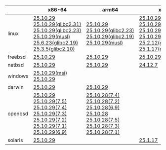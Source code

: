 ||x86-64|arm64|x86|armv7|ppc64le|armel|
| --- | --- | --- | --- | --- | --- | --- |
|linux|[25.10.29](https://github.com/roswell/sbcl_head/releases/download/25.10.29/sbcl-25.10.29-x86-64-linux-binary.tar.bz2)<br />[25.10.29(glibc2.31)](https://github.com/roswell/sbcl_head/releases/download/25.10.29/sbcl-25.10.29-x86-64-linux-glibc2.31-binary.tar.bz2)<br />[25.10.29(glibc2.23)](https://github.com/roswell/sbcl_head/releases/download/25.10.29/sbcl-25.10.29-x86-64-linux-glibc2.23-binary.tar.bz2)<br />[25.10.29(musl)](https://github.com/roswell/sbcl_head/releases/download/25.10.29/sbcl-25.10.29-x86-64-linux-musl-binary.tar.bz2)<br />[25.6.23(glibc2.19)](https://github.com/roswell/sbcl_head/releases/download/25.6.23/sbcl-25.6.23-x86-64-linux-glibc2.19-binary.tar.bz2)<br />[25.3.5(glibc2.10)](https://github.com/roswell/sbcl_head/releases/download/25.3.5/sbcl-25.3.5-x86-64-linux-glibc2.10-binary.tar.bz2)<br />|[25.10.29](https://github.com/roswell/sbcl_head/releases/download/25.10.29/sbcl-25.10.29-arm64-linux-binary.tar.bz2)<br />[25.10.29(glibc2.23)](https://github.com/roswell/sbcl_head/releases/download/25.10.29/sbcl-25.10.29-arm64-linux-glibc2.23-binary.tar.bz2)<br />[25.10.29(glibc2.19)](https://github.com/roswell/sbcl_head/releases/download/25.10.29/sbcl-25.10.29-arm64-linux-glibc2.19-binary.tar.bz2)<br />[25.10.29(musl)](https://github.com/roswell/sbcl_head/releases/download/25.10.29/sbcl-25.10.29-arm64-linux-musl-binary.tar.bz2)<br />|[25.10.29](https://github.com/roswell/sbcl_head/releases/download/25.10.29/sbcl-25.10.29-x86-linux-binary.tar.bz2)<br />[25.10.29(glibc2.31)](https://github.com/roswell/sbcl_head/releases/download/25.10.29/sbcl-25.10.29-x86-linux-glibc2.31-binary.tar.bz2)<br />[25.10.29(glibc2.23)](https://github.com/roswell/sbcl_head/releases/download/25.10.29/sbcl-25.10.29-x86-linux-glibc2.23-binary.tar.bz2)<br />[25.10.29(glibc2.19)](https://github.com/roswell/sbcl_head/releases/download/25.10.29/sbcl-25.10.29-x86-linux-glibc2.19-binary.tar.bz2)<br />[25.2.12(glibc2.10)](https://github.com/roswell/sbcl_head/releases/download/25.2.12/sbcl-25.2.12-x86-linux-glibc2.10-binary.tar.bz2)<br />[25.1.17(musl)](https://github.com/roswell/sbcl_head/releases/download/25.1.17/sbcl-25.1.17-x86-linux-musl-binary.tar.bz2)<br />|[25.10.28](https://github.com/roswell/sbcl_head/releases/download/25.10.28/sbcl-25.10.28-armv7-linux-binary.tar.bz2)<br />|[25.9.11](https://github.com/roswell/sbcl_head/releases/download/25.9.11/sbcl-25.9.11-ppc64le-linux-binary.tar.bz2)<br />[25.9.11(glibc2.23)](https://github.com/roswell/sbcl_head/releases/download/25.9.11/sbcl-25.9.11-ppc64le-linux-glibc2.23-binary.tar.bz2)<br />[25.9.11(glibc2.19)](https://github.com/roswell/sbcl_head/releases/download/25.9.11/sbcl-25.9.11-ppc64le-linux-glibc2.19-binary.tar.bz2)<br />|[25.1.17](https://github.com/roswell/sbcl_head/releases/download/25.1.17/sbcl-25.1.17-armel-linux-binary.tar.bz2)<br />|
|freebsd|[25.10.29](https://github.com/roswell/sbcl_head/releases/download/25.10.29/sbcl-25.10.29-x86-64-freebsd-binary.tar.bz2)<br />|[25.10.29](https://github.com/roswell/sbcl_head/releases/download/25.10.29/sbcl-25.10.29-arm64-freebsd-binary.tar.bz2)<br />|[25.10.29](https://github.com/roswell/sbcl_head/releases/download/25.10.29/sbcl-25.10.29-x86-freebsd-binary.tar.bz2)<br />||||
|netbsd|[25.10.29](https://github.com/roswell/sbcl_head/releases/download/25.10.29/sbcl-25.10.29-x86-64-netbsd-binary.tar.bz2)<br />|[25.10.29](https://github.com/roswell/sbcl_head/releases/download/25.10.29/sbcl-25.10.29-arm64-netbsd-binary.tar.bz2)<br />|[24.12.7](https://github.com/roswell/sbcl_head/releases/download/24.12.7/sbcl-24.12.7-x86-netbsd-binary.tar.bz2)<br />||||
|windows|[25.10.29(msi)](https://github.com/roswell/sbcl_head/releases/download/25.10.29/sbcl-25.10.29-x86-64-windows-binary.msi)<br />[25.10.29](https://github.com/roswell/sbcl_head/releases/download/25.10.29/sbcl-25.10.29-x86-64-windows-binary.tar.bz2)<br />||||||
|darwin|[25.10.29](https://github.com/roswell/sbcl_head/releases/download/25.10.29/sbcl-25.10.29-x86-64-darwin-binary.tar.bz2)<br />|[25.10.29](https://github.com/roswell/sbcl_head/releases/download/25.10.29/sbcl-25.10.29-arm64-darwin-binary.tar.bz2)<br />|||||
|openbsd|[25.10.29](https://github.com/roswell/sbcl_head/releases/download/25.10.29/sbcl-25.10.29-x86-64-openbsd-binary.tar.bz2)<br />[25.10.29(7.5)](https://github.com/roswell/sbcl_head/releases/download/25.10.29/sbcl-25.10.29-x86-64-openbsd-7.5-binary.tar.bz2)<br />[25.10.29(7.4)](https://github.com/roswell/sbcl_head/releases/download/25.10.29/sbcl-25.10.29-x86-64-openbsd-7.4-binary.tar.bz2)<br />[25.10.29(7.3)](https://github.com/roswell/sbcl_head/releases/download/25.10.29/sbcl-25.10.29-x86-64-openbsd-7.3-binary.tar.bz2)<br />[25.10.29(7.2)](https://github.com/roswell/sbcl_head/releases/download/25.10.29/sbcl-25.10.29-x86-64-openbsd-7.2-binary.tar.bz2)<br />[25.10.29(7.1)](https://github.com/roswell/sbcl_head/releases/download/25.10.29/sbcl-25.10.29-x86-64-openbsd-7.1-binary.tar.bz2)<br />[25.10.29(6.9)](https://github.com/roswell/sbcl_head/releases/download/25.10.29/sbcl-25.10.29-x86-64-openbsd-6.9-binary.tar.bz2)<br />|[25.10.28(7.4)](https://github.com/roswell/sbcl_head/releases/download/25.10.28/sbcl-25.10.28-arm64-openbsd-7.4-binary.tar.bz2)<br />[25.10.28(7.2)](https://github.com/roswell/sbcl_head/releases/download/25.10.28/sbcl-25.10.28-arm64-openbsd-7.2-binary.tar.bz2)<br />[25.10.28(6.9)](https://github.com/roswell/sbcl_head/releases/download/25.10.28/sbcl-25.10.28-arm64-openbsd-6.9-binary.tar.bz2)<br />[25.10.28](https://github.com/roswell/sbcl_head/releases/download/25.10.28/sbcl-25.10.28-arm64-openbsd-binary.tar.bz2)<br />[25.10.28(7.5)](https://github.com/roswell/sbcl_head/releases/download/25.10.28/sbcl-25.10.28-arm64-openbsd-7.5-binary.tar.bz2)<br />[25.10.28(7.3)](https://github.com/roswell/sbcl_head/releases/download/25.10.28/sbcl-25.10.28-arm64-openbsd-7.3-binary.tar.bz2)<br />[25.10.28(7.1)](https://github.com/roswell/sbcl_head/releases/download/25.10.28/sbcl-25.10.28-arm64-openbsd-7.1-binary.tar.bz2)<br />|||||
|solaris|[25.10.29](https://github.com/roswell/sbcl_head/releases/download/25.10.29/sbcl-25.10.29-x86-64-solaris-binary.tar.bz2)<br />||[25.1.17](https://github.com/roswell/sbcl_head/releases/download/25.1.17/sbcl-25.1.17-x86-solaris-binary.tar.bz2)<br />||||
